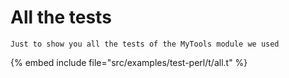 # All the tests


```
Just to show you all the tests of the MyTools module we used
```

{% embed include file="src/examples/test-perl/t/all.t" %}



